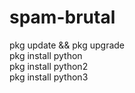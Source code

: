 # spam-brutal        

pkg update && pkg upgrade    
pkg install python    
pkg install python2        
pkg install python3 
